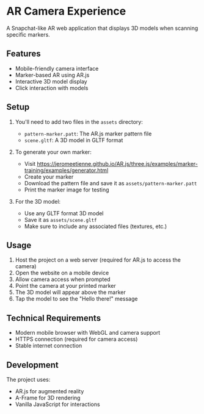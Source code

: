 # AR Camera Experience

A Snapchat-like AR web application that displays 3D models when scanning specific markers.

## Features
- Mobile-friendly camera interface
- Marker-based AR using AR.js
- Interactive 3D model display
- Click interaction with models

## Setup

1. You'll need to add two files in the `assets` directory:
   - `pattern-marker.patt`: The AR.js marker pattern file
   - `scene.gltf`: A 3D model in GLTF format

2. To generate your own marker:
   - Visit https://jeromeetienne.github.io/AR.js/three.js/examples/marker-training/examples/generator.html
   - Create your marker
   - Download the pattern file and save it as `assets/pattern-marker.patt`
   - Print the marker image for testing

3. For the 3D model:
   - Use any GLTF format 3D model
   - Save it as `assets/scene.gltf`
   - Make sure to include any associated files (textures, etc.)

## Usage

1. Host the project on a web server (required for AR.js to access the camera)
2. Open the website on a mobile device
3. Allow camera access when prompted
4. Point the camera at your printed marker
5. The 3D model will appear above the marker
6. Tap the model to see the "Hello there!" message

## Technical Requirements
- Modern mobile browser with WebGL and camera support
- HTTPS connection (required for camera access)
- Stable internet connection

## Development
The project uses:
- AR.js for augmented reality
- A-Frame for 3D rendering
- Vanilla JavaScript for interactions 